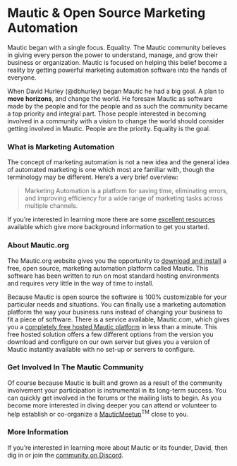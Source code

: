 # Mautic & Open Source Marketing Automation


Mautic began with a single focus. Equality. The Mautic community believes in giving every person the power to understand, manage, and grow their business or organization. Mautic is focused on helping this belief become a reality by getting powerful marketing automation software into the hands of everyone.  


When David Hurley (@dbhurley) began Mautic he had a big goal. A plan to **move horizons**, and change the world. He foresaw Mautic as software made by the people and for the people and as such the community became a top priority and integral part. Those people interested in becoming involved in a community with a vision to change the world should consider getting involved in Mautic. People are the priority. Equality is the goal.

### What is Marketing Automation

The concept of marketing automation is not a new idea and the general idea of automated marketing is one which most are familiar with, though the terminology may be different. Here’s a very brief overview:

> Marketing Automation is a platform for saving time, eliminating errors, and improving efficiency for a wide range of marketing tasks across multiple channels.

If you’re interested in learning more there are some [excellent resources](https://www.mautic.org/marketing-automation-software/) available which give more background information to get you started.

### About Mautic.org

The Mautic.org website gives you the opportunity to [download and install](https://www.mautic.org/download/) a free, open source, marketing automation platform called Mautic. This software has been written to run on most standard hosting environments and requires very little in the way of time to install.

Because Mautic is open source the software is 100% customizable for your particular needs and situations. You can finally use a marketing automation platform the way your business runs instead of changing your business to fit a piece of software. There is a service available, Mautic.com, which gives you a [completely free hosted Mautic platform](https://www.mautic.org/demo/) in less than a minute. This free hosted solution offers a few different options from the version you download and configure on our own server but gives you a version of Mautic instantly available with no set-up or servers to configure.

### Get Involved In The Mautic Community

Of course because Mautic is built and grown as a result of the community involvement your participation is instrumental in its long-term success. You can quickly get involved in the forums or the mailing lists to begin. As you become more interested in diving deeper you can attend or volunteer to help establish or co-organize a [MauticMeetup](http://mautic.meetup.com)<sup>TM</sup> close to you.

### More Information

If you’re interested in learning more about Mautic or its founder, David, then dig in or join the [community on Discord](https://discord.gg/mautic).